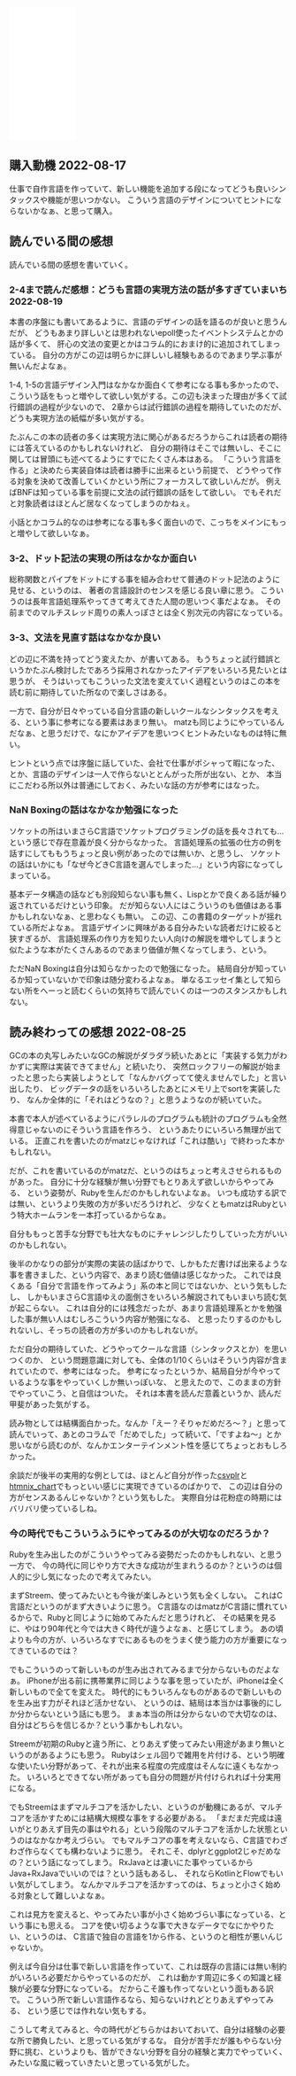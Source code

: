 <iframe sandbox="allow-popups allow-scripts allow-modals allow-forms allow-same-origin" style="width:120px;height:240px;" marginwidth="0" marginheight="0" scrolling="no" frameborder="0" src="//rcm-fe.amazon-adsystem.com/e/cm?lt1=_blank&bc1=000000&IS2=1&bg1=FFFFFF&fc1=000000&lc1=0000FF&t=karino203-22&language=ja_JP&o=9&p=8&l=as4&m=amazon&f=ifr&ref=as_ss_li_til&asins=B01N7JZXMD&linkId=4830ad276d36509f3ffd421d2700f3ce"></iframe>

## 購入動機 2022-08-17

仕事で自作言語を作っていて、新しい機能を追加する段になってどうも良いシンタックスや機能が思いつかない。
こういう言語のデザインについてヒントにならないかなぁ、と思って購入。

## 読んでいる間の感想

読んでいる間の感想を書いていく。

### 2-4まで読んだ感想：どうも言語の実現方法の話が多すぎていまいち 2022-08-19

本書の序盤にも書いてあるように、言語のデザインの話を語るのが良いと思うんだが、
どうもあまり詳しいとは思われないepoll使ったイベントシステムとかの話が多くて、
肝心の文法の変更とかはコラム的におまけ的に追加されてしまっている。
自分の方がこの辺は明らかに詳しいし経験もあるのであまり学ぶ事が無いんだよなぁ。

1-4, 1-5の言語デザイン入門はなかなか面白くて参考になる事も多かったので、
こういう話をもっと増やして欲しい気がする。この辺も決まった理由が多くて試行錯誤の過程が少ないので、
2章からは試行錯誤の過程を期待していたのだが、
どうも実現方法の紙幅が多い気がする。

たぶんこの本の読者の多くは実現方法に関心があるだろうからこれは読者の期待には答えているのかもしれないけれど、
自分の期待はそこでは無いし、そこに関しては冒頭にも述べてるようにすでにたくさん本はある。
「こういう言語を作る」と決めたら実装自体は読者は勝手に出来るという前提で、
どうやって作る対象を決めて改善していくかという所にフォーカスして欲しいんだが。
例えばBNFは知っている事を前提に文法の試行錯誤の話をして欲しい。
でもそれだと対象読者はほとんど居なくなってしまうのかねぇ。

小話とかコラム的なのは参考になる事も多く面白いので、こっちをメインにもっと増やして欲しいなぁ。

### 3-2、ドット記法の実現の所はなかなか面白い

総称関数とパイプをドットにする事を組み合わせて普通のドット記法のように見せる、というのは、
著者の言語設計のセンスを感じる良い章に思う。
こういうのは長年言語処理系やってきて考えてきた人間の思いつく事だよなぁ。
その前までのマルチスレッド周りの素人っぽさとは全く別次元の内容になっている。

### 3-3、文法を見直す話はなかなか良い

どの辺に不満を持ってどう変えたか、が書いてある。
もうちょっと試行錯誤というかたぶん検討したであろう採用されなかったアイデアをいろいろ見たいとは思うが、
そうはいってもこういった文法を変えていく過程というのはこの本を読む前に期待していた所なので楽しさはある。

一方で、自分が日々やっている自分言語の新しいクールなシンタックスを考える、という事に参考になる要素はあまり無い。
matzも同じようにやっているんだなぁ、と思うだけで、なにかアイデアを思いつくヒントみたいなものは特に無い。

ヒントという点では序盤に話していた、会社で仕事がポシャって暇になった、
とか、言語のデザインは一人で作らないととんがった所が出ない、とか、
本当にこだわる所以外は普通にしておく、みたいな話の方が参考にはなった。

### NaN Boxingの話はなかなか勉强になった

ソケットの所はいまさらC言語でソケットプログラミングの話を長々されても…という感じで存在意義が良く分からなかった。
言語処理系の拡張の仕方の例を話すにしてももうちょっと良い例があったのでは無いか、と思うし、
ソケットの話はいかにも「なぜ今どきC言語を選んでしまった…」という内容になってしまっている。

基本データ構造の話なども別段知らない事も無く、Lispとかで良くある話が繰り返されているだけという印象。
だが知らない人にはこういうのも価値はある事かもしれないなぁ、と思わなくも無い。
この辺、この書籍のターゲットが揺れている所だよなぁ。
言語デザインに興味がある自分みたいな読者だけに絞ると狭すぎるが、
言語処理系の作り方を知りたい人向けの解説を増やしてしまうと似たような本がたくさんあるのであまり価値が無くなってしまう、という。

ただNaN Boxingは自分は知らなかったので勉强になった。
結局自分が知っているか知っていないかで印象は随分変わるよなぁ。
単なるエッセイ集として知らない所をへーっと読むくらいの気持ちで読んでいくのは一つのスタンスかもしれない。

## 読み終わっての感想 2022-08-25

GCの本の丸写しみたいなGCの解説がダラダラ続いたあとに「実装する気力がわかずに実際は実装できてません」と続いたり、
突然ロックフリーの解説が始まったと思ったら実装しようとして「なんかバグってて使えませんでした」と言い出したり、
ビッグデータの話をいろいろしたあとにメモリ上でsortを実装したり、
なんか全体的に「それはどうなの？」と思うようなのが続いていた。

本書で本人が述べているようにパラレルのプログラムも統計のプログラムも全然得意じゃないのにそういう言語を作ろう、
というあたりにいろいろ無理が出ている。
正直これを書いたのがmatzじゃなければ「これは酷い」で終わった本かもしれない。

だが、これを書いているのがmatzだ、というのはちょっと考えさせられるものがあった。
自分に十分な経験が無い分野でもとりあえず欲しいからやってみる、
という姿勢が、Rubyを生んだのかもしれないよなぁ。
いつも成功する訳では無い、というより失敗の方が多いだろうけれど、
少なくともmatzはRubyという特大ホームランを一本打っているからなぁ。

自分ももっと苦手な分野でも壮大なものにチャレンジしたりしていった方がいいのかもしれない。

後半のかなりの部分が実際の実装の話ばかりで、しかもただ書けば出来るような事を書きました、という内容で、あまり読む価値は感じなかった。
これでは良くある「自分で言語を作ってみよう」系の本と同じではないか、という気もしたし、
しかもいまさらC言語ゆえの面倒さをいろいろ解説されてもいまいち読む気が起こらない。
これは自分的には残念だったが、あまり言語処理系とかを勉强した事が無い人はむしろこういう内容が勉强になる、
と思ったりするのかもしれないし、そっちの読者の方が多いのかもしれないが。

ただ自分の期待していた、どうやってクールな言語（シンタックスとか）を思いつくのか、
という問題意識に対しても、全体の1/10くらいはそういう内容が含まれていたので、参考にはなった。
参考になったというか、結局自分が今やっているような事をやっていくしか無いっぽいな、
と思えたので、このままの方針でやっていこう、と自信はついた。
それは本書を読んだ意義というか、読んだ甲斐があった気がする。

読み物としては結構面白かった。なんか「えー？そりゃだめだろ〜？」と思って読んでいって、あとのコラムで「だめでした」って続いて、「ですよね〜」とか思いながら読むのが、なんかエンターテインメント性を感じてちょっとおもしろかった。

余談だが後半の実用的な例としては、ほとんど自分が作った[csvplr](csvplr.md)と[htmnix_chart](htmnix_chart.md)でもっといい感じに実現できているのばかりで、
この辺は自分の方がセンスあるんじゃないか？という気もした。
実際自分は花粉症の時期にはバリバリ使っているしね。

### 今の時代でもこういうふうにやってみるのが大切なのだろうか？

Rubyを生み出したのがこういうやってみる姿勢だったのかもしれない、と思う一方で、
今の時代に同じやり方で大きな成功が生まれうるのか？というのは個人的に少し気になったので考えてみたい。

まずStreem、使ってみたいとも今後が楽しみという気も全くしない。
これはC言語だというのがまず大きいように思う。
C言語なのはmatzがC言語に慣れているからで、Rubyと同じように始めてみたんだと思うけれど、
その結果を見るに、やはり90年代と今では大きく時代が違うよなぁ、と感じてしまう。
あの頃よりも今の方が、いろいろなすでにあるものをうまく使う能力の方が重要になってきているのでは？

でもこういうのって新しいものが生み出されてみるまで分からないものだよなぁ。
iPhoneが出る前に携帯業界に同じような事を思っていたが、iPhoneは全く新しいもので全てを変えた。
時代的にもういろんなものがあるので新しいものを生み出す力がそれほど活かせない、
というのは、結局は本当かは事後的にしか分からないという話にも思う。
まぁ本当の所は分からないので大切なのは、自分はどちらを信じるか？という事かもしれない。

Streemが初期のRubyと違う所に、とりあえず使ってみたい用途があまり無いというのがあるようにも思う。
Rubyはシェル回りで雑用を片付ける、という明確な使いたい分野があって、それが出来る程度の完成度はそんなに遠くもなかった。
いろいろとできてない所があっても自分の問題が片付けられれば十分実用になる。

でもStreemはまずマルチコアを活かしたい、というのが動機にあるが、マルチコアを活かすためには結構大規模な事をする必要がある。
「まだまだ完成は遠いがとりあえず目先の事はやれる」という段階のマルチコアを活かした状態というのはなかなか考えづらい。
でもマルチコアの事を考えないなら、C言語でわざわざ作らなくても構わないように思う。
それこそ、dplyrとggplot2じゃだめなの？という話になってしまう。
RxJavaとは凄いにた事やっているからJava+RxJavaでいいのでは？という話もあるし、
それならKotlinとFlowでもいい気がしてしまう。
なんかマルチコアを活かすってのは、ちょっと小さく始める対象として難しいよなぁ。

これは見方を変えると、やってみたい事が小さく始めづらい事になっている、という事にも思える。
コアを使い切るような事で大きなデータでなにかやりたい、というのは、
C言語で独自の言語を1から作る、というのと相性が悪いんじゃないか。

例えば今自分は仕事で新しい言語を作っていて、これは既存の言語には無い制約がいろいろ必要だからやっているのだが、
これは動かす周辺に多くの知識と経験が必要な分野になっている。
だからこそ誰も作ってないという面もある訳で。
こういう所で新しい言語作るなら、知らないけれどとりあえずやってみる、
という感じでは作れない気もする。

こうして考えてみると、今の時代がどちらかはおいておいて、自分は経験の必要な所で勝負したい、と思っている気がするな。
自分が苦手だが誰もやらない分野に挑む、というよりも、皆ができない分野を自分の経験と実力でやっていく、
みたいな風に戦っていきたいと思っている気がした。